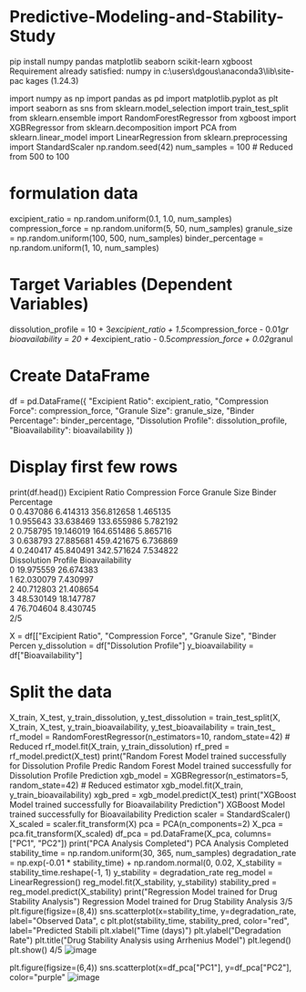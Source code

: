 # Predictive-Modeling-and-Stability-Study
 pip install numpy pandas matplotlib seaborn scikit-learn xgboost
 Requirement already satisfied: numpy in c:\users\dgous\anaconda3\lib\site-pac
 kages (1.24.3)

 import numpy as np
 import pandas as pd
 import matplotlib.pyplot as plt
 import seaborn as sns
 from sklearn.model_selection import train_test_split
 from sklearn.ensemble import RandomForestRegressor
 from xgboost import XGBRegressor
 from sklearn.decomposition import PCA
 from sklearn.linear_model import LinearRegression
 from sklearn.preprocessing import StandardScaler
 np.random.seed(42)
 num_samples = 100  # Reduced from 500 to 100
 
 # formulation data
 excipient_ratio = np.random.uniform(0.1, 1.0, num_samples)
 compression_force = np.random.uniform(5, 50, num_samples)
 granule_size = np.random.uniform(100, 500, num_samples)
 binder_percentage = np.random.uniform(1, 10, num_samples)
 
 # Target Variables (Dependent Variables)
 dissolution_profile = 10 + 3*excipient_ratio + 1.5*compression_force - 0.01*gr
 bioavailability = 20 + 4*excipient_ratio - 0.5*compression_force + 0.02*granul
 
 # Create DataFrame
 df = pd.DataFrame({
 "Excipient Ratio": excipient_ratio,
 "Compression Force": compression_force,
 "Granule Size": granule_size,
 "Binder Percentage": binder_percentage,
 "Dissolution Profile": dissolution_profile,
 "Bioavailability": bioavailability
 })
 
 # Display first few rows
 print(df.head())
 Excipient Ratio  Compression Force  Granule Size  Binder Percentage  \
 0         0.437086           6.414313    356.812658           1.465135   
1         0.955643          33.638469    133.655986           5.782192   
2         0.758795          19.146019    164.651486           5.865716   
3         0.638793          27.885681    459.421675           6.736869   
4         0.240417          45.840491    342.571624           7.534822   
Dissolution Profile  Bioavailability  
0            19.975559        26.674383  
1            62.030079         7.430997  
2            40.712803        21.408654  
3            48.530149        18.147787  
4            76.704604         8.430745  
2/5

 X = df[["Excipient Ratio", "Compression Force", "Granule Size", "Binder Percen
 y_dissolution = df["Dissolution Profile"]
 y_bioavailability = df["Bioavailability"]
 
 # Split the data
 X_train, X_test, y_train_dissolution, y_test_dissolution = train_test_split(X,
 X_train, X_test, y_train_bioavailability, y_test_bioavailability = train_test_
 rf_model = RandomForestRegressor(n_estimators=10, random_state=42)  # Reduced 
rf_model.fit(X_train, y_train_dissolution)
 rf_pred = rf_model.predict(X_test)
 print("Random Forest Model trained successfully for Dissolution Profile Predic
 Random Forest Model trained successfully for Dissolution Profile Prediction
 xgb_model = XGBRegressor(n_estimators=5, random_state=42)  # Reduced estimator
 xgb_model.fit(X_train, y_train_bioavailability)
 xgb_pred = xgb_model.predict(X_test)
 print("XGBoost Model trained successfully for Bioavailability Prediction")
 XGBoost Model trained successfully for Bioavailability Prediction
 scaler = StandardScaler()
 X_scaled = scaler.fit_transform(X)
 pca = PCA(n_components=2)
 X_pca = pca.fit_transform(X_scaled)
 df_pca = pd.DataFrame(X_pca, columns=["PC1", "PC2"])
 print("PCA Analysis Completed")
 PCA Analysis Completed
 stability_time = np.random.uniform(30, 365, num_samples)
 degradation_rate = np.exp(-0.01 * stability_time) + np.random.normal(0, 0.02, 
X_stability = stability_time.reshape(-1, 1)
 y_stability = degradation_rate
 reg_model = LinearRegression()
 reg_model.fit(X_stability, y_stability)
 stability_pred = reg_model.predict(X_stability)
 print("Regression Model trained for Drug Stability Analysis")
 Regression Model trained for Drug Stability Analysis
 3/5
 plt.figure(figsize=(8,4))
 sns.scatterplot(x=stability_time, y=degradation_rate, label="Observed Data", c
 plt.plot(stability_time, stability_pred, color="red", label="Predicted Stabili
 plt.xlabel("Time (days)")
 plt.ylabel("Degradation Rate")
 plt.title("Drug Stability Analysis using Arrhenius Model")
 plt.legend()
 plt.show()
 4/5
![image](https://github.com/user-attachments/assets/3a6bbaa6-4d83-4ef1-b84f-c1a0e5be663c)

 
 plt.figure(figsize=(6,4))
 sns.scatterplot(x=df_pca["PC1"], y=df_pca["PC2"], color="purple"
 ![image](https://github.com/user-attachments/assets/00b448fc-cebe-4f4d-877d-8db0419139f1)
